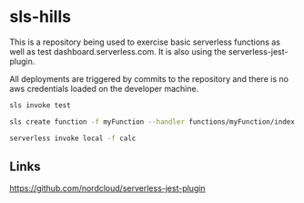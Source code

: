 # sls-hills

This is a repository being used to exercise basic serverless functions as well as test
dashboard.serverless.com. It is also using the serverless-jest-plugin.

All deployments are triggered by commits to the repository and there is no aws credentials
loaded on the developer machine.

```bash
sls invoke test
```

```bash
sls create function -f myFunction --handler functions/myFunction/index.handler --path {function}
```

```bash
serverless invoke local -f calc
```

## Links

https://github.com/nordcloud/serverless-jest-plugin
